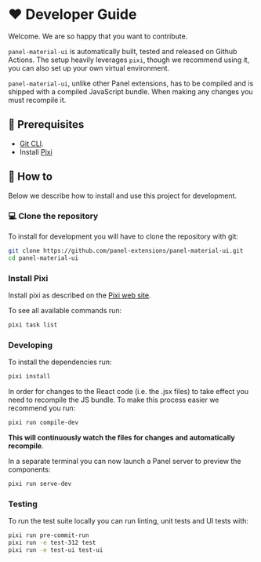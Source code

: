 # ❤️ Developer Guide

Welcome. We are so happy that you want to contribute.

`panel-material-ui` is automatically built, tested and released on Github Actions. The setup heavily leverages `pixi`, though we recommend using it, you can also set up your own virtual environment.

`panel-material-ui`, unlike other Panel extensions, has to be compiled and is shipped with a compiled JavaScript bundle. When making any changes you must recompile it.

## 🧳 Prerequisites

- [Git CLI](https://git-scm.com/book/en/v2/Getting-Started-Installing-Git).
- Install [Pixi](https://pixi.sh/latest/#installation)

## 📙 How to

Below we describe how to install and use this project for development.

### 💻 Clone the repository

To install for development you will have to clone the repository with git:

```bash
git clone https://github.com/panel-extensions/panel-material-ui.git
cd panel-material-ui
```

### Install Pixi

Install pixi as described on the [Pixi web site](https://pixi.sh/latest/).

To see all available commands run:

```bash
pixi task list
```

### Developing

To install the dependencies run:

```bash
pixi install
```

In order for changes to the React code (i.e. the .jsx files) to take effect you need to recompile the JS bundle. To make this process easier we recommend you run:

```bash
pixi run compile-dev
```

**This will continuously watch the files for changes and automatically recompile**.

In a separate terminal you can now launch a Panel server to preview the components:

```bash
pixi run serve-dev
```

### Testing

To run the test suite locally you can run linting, unit tests and UI tests with:

```bash
pixi run pre-commit-run
pixi run -e test-312 test
pixi run -e test-ui test-ui
```
